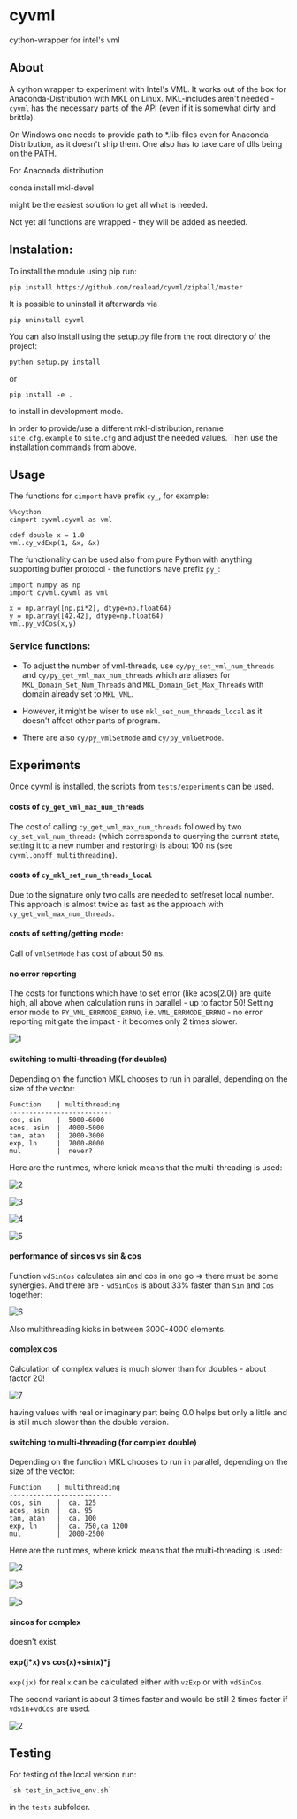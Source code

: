 # cyvml

cython-wrapper for intel's vml

## About

A cython wrapper to experiment with Intel's VML. It works out of the box for Anaconda-Distribution with MKL on Linux. MKL-includes aren't needed - `cyvml` has the necessary parts of the API (even if it is somewhat dirty and brittle).


On Windows one needs to provide path to *.lib-files even for Anaconda-Distribution, as it doesn't ship them. One also has to take care of dlls being on the PATH.

For Anaconda distribution

   conda install mkl-devel

might be the easiest solution to get all what is needed.

Not yet all functions are wrapped - they will be added as needed.

## Instalation:

To install the module using pip run:

    pip install https://github.com/realead/cyvml/zipball/master

It is possible to uninstall it afterwards via

    pip uninstall cyvml

You can also install using the setup.py file from the root directory of the project:

    python setup.py install

or 

    pip install -e .

to install in development mode.

In order to provide/use a different mkl-distribution, rename `site.cfg.example` to `site.cfg` and adjust the needed values. Then use the installation commands from above.

## Usage


The functions for `cimport` have prefix `cy_`, for example:


    %%cython
    cimport cyvml.cyvml as vml

    cdef double x = 1.0
    vml.cy_vdExp(1, &x, &x)

The functionality can be used also from pure Python with anything supporting buffer protocol - the functions have prefix `py_`:

    import numpy as np
    import cyvml.cyvml as vml

    x = np.array([np.pi*2], dtype=np.float64)
    y = np.array([42.42], dtype=np.float64)
    vml.py_vdCos(x,y)

### Service functions:

 * To adjust the number of vml-threads, use `cy/py_set_vml_num_threads` and `cy/py_get_vml_max_num_threads` which are aliases for `MKL_Domain_Set_Num_Threads` and `MKL_Domain_Get_Max_Threads` with domain already set to `MKL_VML`.

 * However, it might be wiser to use `mkl_set_num_threads_local` as it doesn't affect other parts of program.

 * There are also `cy/py_vmlSetMode` and `cy/py_vmlGetMode`.

## Experiments

Once cyvml is installed, the scripts from `tests/experiments` can be used.

#### costs of `cy_get_vml_max_num_threads`

The cost of calling `cy_get_vml_max_num_threads` followed by two `cy_set_vml_num_threads` (which corresponds to querying the current state, setting it to a new number and restoring) is about 100 ns (see `cyvml.onoff_multithreading`).

#### costs of `cy_mkl_set_num_threads_local` 

Due to the signature only two calls are needed to set/reset local number. This approach is almost twice as fast as the approach with `cy_get_vml_max_num_threads`.

#### costs of  setting/getting mode:

   Call of `vmlSetMode` has cost of about 50 ns.

#### no error reporting

   The costs for functions which have to set error (like acos(2.0)) are quite high, all above when calculation runs in parallel - up to factor 50! Setting error mode to `PY_VML_ERRMODE_ERRNO`, i.e. `VML_ERRMODE_ERRNO` - no error reporting mitigate the impact - it becomes only 2 times slower.

![1](img/acos.png)

#### switching to multi-threading (for doubles)

Depending on the function MKL chooses to run in parallel, depending on the size of the vector:

    Function    | multithreading
    --------------------------
    cos, sin    |  5000-6000
    acos, asin  |  4000-5000
    tan, atan   |  2000-3000
    exp, ln     |  7000-8000
    mul         |  never?

Here are the runtimes, where knick means that the multi-threading is used:

![2](img/par_tan_vs_atan.png)

![3](img/par_sin_cos.png)

![4](img/par_asin_acos.png)

![5](img/par_exp_ln_mul.png)

#### performance of sincos vs sin & cos

Function `vdSinCos` calculates sin and cos in one go => there must be some synergies. And there are - `vdSinCos` is about 33% faster than `Sin` and `Cos` together:

![6](img/sincos_vs_sin+cos.png)

Also multithreading kicks in between 3000-4000 elements.

#### complex cos

Calculation of complex values is much slower than for doubles - about factor 20!

![7](img/complex_cos.png)

having values with real or imaginary part being 0.0 helps but only a little and is still much slower than the double version.

#### switching to multi-threading (for complex double)

Depending on the function MKL chooses to run in parallel, depending on the size of the vector:

    Function    | multithreading
    --------------------------
    cos, sin    |  ca. 125
    acos, asin  |  ca. 95
    tan, atan   |  ca. 100
    exp, ln     |  ca. 750,ca 1200
    mul         |  2000-2500

Here are the runtimes, where knick means that the multi-threading is used:

![2](img/par_tan_vs_atan_complex.png)

![3](img/par_sin_cos_complex.png)

![5](img/par_exp_ln_mul_complex.png)

#### sincos for complex

doesn't exist.

#### exp(j*x) vs cos(x)+sin(x)*j

 `exp(jx)` for real `x` can be calculated either with `vzExp` or with `vdSinCos`.

 The second variant is about 3 times faster and would be still 2 times faster if `vdSin`+`vdCos` are used.

![2](img/par_expimag_sincos.png)

## Testing

For testing of the local version run:

    `sh test_in_active_env.sh`

in the `tests` subfolder.



